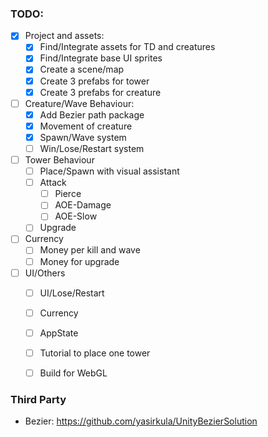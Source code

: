 ### TODO:
- [x] Project and assets:
  - [x] Find/Integrate assets for TD and creatures
  - [x] Find/Integrate base UI sprites
  - [x] Create a scene/map
  - [x] Create 3 prefabs for tower
  - [x] Create 3 prefabs for creature
- [ ] Creature/Wave Behaviour:
  - [x] Add Bezier path package
  - [x] Movement of creature
  - [x] Spawn/Wave system
  - [ ] Win/Lose/Restart system
- [ ] Tower Behaviour
  - [ ] Place/Spawn with visual assistant
  - [ ] Attack 
    - [ ] Pierce
    - [ ] AOE-Damage
    - [ ] AOE-Slow
  - [ ] Upgrade
- [ ] Currency
  - [ ] Money per kill and wave
  - [ ] Money for upgrade
- [ ] UI/Others
  - [ ] UI/Lose/Restart
  - [ ] Currency
  - [ ] AppState
  - [ ] Tutorial to place one tower
  - [ ] Build for WebGL


### Third Party
- Bezier: https://github.com/yasirkula/UnityBezierSolution